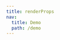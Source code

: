 ```yaml
---
title: renderProps
nav:
  title: Demo
  path: /demo
---
```


<code src="../../examples/renderProps.tsx"></code>
